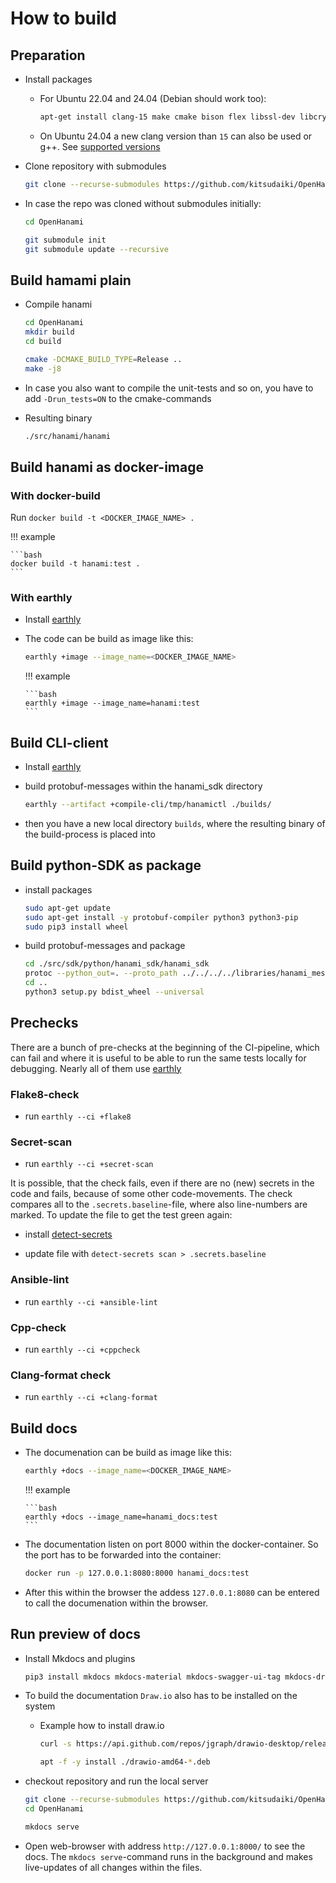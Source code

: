 # How to build

## Preparation

-   Install packages

    -   For Ubuntu 22.04 and 24.04 (Debian should work too):

        ```bash
        apt-get install clang-15 make cmake bison flex libssl-dev libcrypto++-dev libboost-dev nlohmann-json3-dev uuid-dev libsqlite3-dev protobuf-compiler
        ```

    -   On Ubuntu 24.04 a new clang version than `15` can also be used or g++. See
        [supported versions](/#supported-environment)

-   Clone repository with submodules

    ```bash
    git clone --recurse-submodules https://github.com/kitsudaiki/OpenHanami.git
    ```

-   In case the repo was cloned without submodules initially:

    ```bash
    cd OpenHanami

    git submodule init
    git submodule update --recursive
    ```

## Build hamami plain

-   Compile hanami

    ```bash
    cd OpenHanami
    mkdir build
    cd build

    cmake -DCMAKE_BUILD_TYPE=Release ..
    make -j8
    ```

-   In case you also want to compile the unit-tests and so on, you have to add `-Drun_tests=ON` to
    the cmake-commands

-   Resulting binary

    ```bash
    ./src/hanami/hanami
    ```

## Build hanami as docker-image

### With docker-build

Run `docker build -t <DOCKER_IMAGE_NAME> .`

!!! example

    ```bash
    docker build -t hanami:test .
    ```

### With earthly

-   Install [earthly](https://github.com/earthly/earthly)

-   The code can be build as image like this:

    ```bash
    earthly +image --image_name=<DOCKER_IMAGE_NAME>
    ```

    !!! example

        ```bash
        earthly +image --image_name=hanami:test
        ```

## Build CLI-client

-   Install [earthly](https://github.com/earthly/earthly)

- build protobuf-messages within the hanami_sdk directory

    ```bash
    earthly --artifact +compile-cli/tmp/hanamictl ./builds/
    ```

-  then you have a new local directory `builds`, where the resulting binary of the build-process is placed into

## Build python-SDK as package

- install packages

    ```bash
    sudo apt-get update
    sudo apt-get install -y protobuf-compiler python3 python3-pip
    sudo pip3 install wheel
    ```

- build protobuf-messages and package

    ```bash
    cd ./src/sdk/python/hanami_sdk/hanami_sdk
    protoc --python_out=. --proto_path ../../../../libraries/hanami_messages/protobuffers  hanami_messages.proto3
    cd ..
    python3 setup.py bdist_wheel --universal
    ```

## Prechecks

There are a bunch of pre-checks at the beginning of the CI-pipeline, which can fail and where it is useful to be able to run the same tests locally for debugging. Nearly all of them use [earthly](https://github.com/earthly/earthly)

### Flake8-check

- run `earthly --ci +flake8`

### Secret-scan

- run `earthly --ci +secret-scan`

It is possible, that the check fails, even if there are no (new) secrets in the code and fails, because of some other code-movements. The check compares all to the `.secrets.baseline`-file, where also line-numbers are marked. To update the file to get the test green again:

- install [detect-secrets](https://github.com/Yelp/detect-secrets)

- update file with `detect-secrets scan > .secrets.baseline`

### Ansible-lint

- run `earthly --ci +ansible-lint`

### Cpp-check

- run `earthly --ci +cppcheck`

### Clang-format check

- run `earthly --ci +clang-format`

## Build docs

-   The documenation can be build as image like this:

    ```bash
    earthly +docs --image_name=<DOCKER_IMAGE_NAME>
    ```

    !!! example

        ```bash
        earthly +docs --image_name=hanami_docs:test
        ```

-   The documentation listen on port 8000 within the docker-container. So the port has to be
    forwarded into the container:

    ```bash
    docker run -p 127.0.0.1:8080:8000 hanami_docs:test
    ```

-   After this within the browser the addess `127.0.0.1:8080` can be entered to call the
    documenation within the browser.

## Run preview of docs

-   Install Mkdocs and plugins

    ```bash
    pip3 install mkdocs mkdocs-material mkdocs-swagger-ui-tag mkdocs-drawio-exporter
    ```

-   To build the documentation `Draw.io` also has to be installed on the system

    -   Example how to install draw.io

        ```bash
        curl -s https://api.github.com/repos/jgraph/drawio-desktop/releases/latest | grep browser_download_url | grep "amd64"  | grep "deb" | cut -d "\"" -f 4 | wget -i -

        apt -f -y install ./drawio-amd64-*.deb
        ```

-   checkout repository and run the local server

    ```bash
    git clone --recurse-submodules https://github.com/kitsudaiki/OpenHanami.git
    cd OpenHanami

    mkdocs serve
    ```

-   Open web-browser with address `http://127.0.0.1:8000/` to see the docs. The
    `mkdocs serve`-command runs in the background and makes live-updates of all changes within the
    files.
